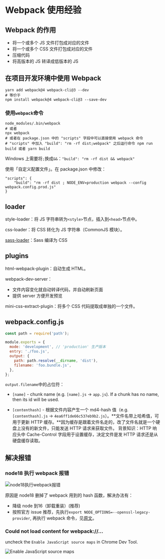 # Webpack 使用经验

## Webpack 的作用

- 将一个或多个 JS 文件打包成对应的文件
- 将一个或多个 CSS 文件打包成对应的文件
- 压缩代码
- 将高版本的 JS 转译成低版本的 JS

## 在项目开发环境中使用 Webpack

```shell
yarn add webpack@4 webpack-cli@3 --dev
# 等价于
npm install webpack@4 webpack-cli@3 --save-dev
```

### 使用`webpack`命令

```shell
node_modules/.bin/webpack
# 或者
npx webpack
# 或者在 package.json 中的 "scripts" 字段中可以直接使用 webpack 命令
# "scripts" 中加入 "build": "rm -rf dist;webpack" 之后运行命令 npm run build 或者 yarn build
```

Windows 上需要将`;`换成`&&`：`"build": "rm -rf dist && webpack"`



使用「自定义配置文件」。在 package.json 中修改：

```shell
"scripts": {
    "build": "rm -rf dist ; NODE_ENV=production webpack --config webpack.config.prod.js"
}
```

## loader

style-loader：将 JS 字符串转为`<style>`节点，插入到`<head>`节点中。

css-loader：将 CSS 转化为 JS 字符串（CommonJS 模块）。

[sass-loader](https://webpack.docschina.org/loaders/sass-loader/)：Sass 编译为 CSS

## plugins

html-webpack-plugin：自动生成 HTML。

webpack-dev-server： 

- 文件内容变化就自动转译代码，并自动刷新页面
- 提供 server 方便开发预览

mini-css-extract-plugin：将多个 CSS 代码提取成单独的一个文件。



## webpack.config.js

```js
const path = require('path');

module.exports = {
  mode: 'development', // 'production' 生产版本
  entry: './foo.js',
  output: {
    path: path.resolve(__dirname, 'dist'),
    filename: 'foo.bundle.js',
  },
};
```

`output.filename`中的占位符：

- `[name]` - chunk name (e.g. `[name].js` -> `app.js`). If a chunk has no name, then its id will be used.

- `[contenthash]` - 根据文件内容产生一个 md4-hash 值（e.g. `[contenthash].js` -> `4ea6ff1de66c537eb9b2.js`）。**文件名带上哈希值，可用于更新 HTTP 缓存。**因为缓存是跟着文件名走的，改了文件名就是一个硬盘上没有的新文件，只能发送 HTTP 请求来获取文件。
    背景知识：HTTP 响应头中 Cache-Control 字段用于设置缓存，决定文件是发 HTTP 请求还是从硬盘缓存读取。



## 解决报错

### node18 执行 webpack 报错

![node18执行webpack报错](https://wx4.sinaimg.cn/large/6cdfff77gy1h7xlg7u1kvj20uw0g6tj4.jpg)

原因是 node18 删掉了 webpack 用到的 hash 函数，解决办法有：

- 降级 node 到16（卸载重装）(推荐)
- 按照官方 issue 推荐，先执行`export NODE_OPTIONS=--openssl-legacy-provider`, 再执行 webpack 命令，见[原文](https://github.com/webpack/webpack/issues/14532#issuecomment-947012063)。

### Could not load content for webpack://...

uncheck the `Enable JavaScript source maps` in Chrome Dev Tool.

![Enable JavaScript source maps](https://i.stack.imgur.com/QpFQ7.png)